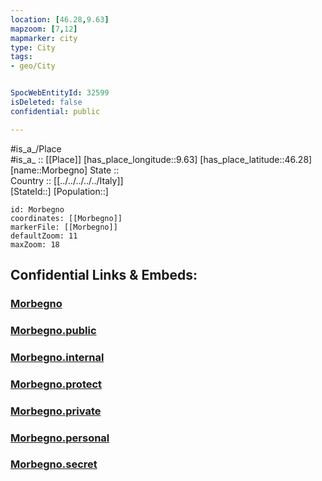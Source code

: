 ```yaml
---
location: [46.28,9.63] 
mapzoom: [7,12] 
mapmarker: city 
type: City
tags:
- geo/City


SpocWebEntityId: 32599
isDeleted: false
confidential: public

---
```

#is_a_/Place  
#is_a_ :: [[Place]] 
[has_place_longitude::9.63] 
[has_place_latitude::46.28] 
[name::Morbegno] 
State ::  
Country :: [[../../../../../Italy]]  
[StateId::] 
[Population::] 



```leaflet
id: Morbegno
coordinates: [[Morbegno]] 
markerFile: [[Morbegno]] 
defaultZoom: 11 
maxZoom: 18
```


## Confidential Links & Embeds: 

### [Morbegno](/_Standards/Earth/Continent/Europe/Europe~South/Italy/regions~Italy/Lombardy/Sondrio.Province/City/Morbegno.md) 

### [Morbegno.public](/_public/Earth/Continent/Europe/Europe~South/Italy/regions~Italy/Lombardy/Sondrio.Province/City/Morbegno.public.md) 

### [Morbegno.internal](/_internal/Earth/Continent/Europe/Europe~South/Italy/regions~Italy/Lombardy/Sondrio.Province/City/Morbegno.internal.md) 

### [Morbegno.protect](/_protect/Earth/Continent/Europe/Europe~South/Italy/regions~Italy/Lombardy/Sondrio.Province/City/Morbegno.protect.md) 

### [Morbegno.private](/_private/Earth/Continent/Europe/Europe~South/Italy/regions~Italy/Lombardy/Sondrio.Province/City/Morbegno.private.md) 

### [Morbegno.personal](/_personal/Earth/Continent/Europe/Europe~South/Italy/regions~Italy/Lombardy/Sondrio.Province/City/Morbegno.personal.md) 

### [Morbegno.secret](/_secret/Earth/Continent/Europe/Europe~South/Italy/regions~Italy/Lombardy/Sondrio.Province/City/Morbegno.secret.md)

